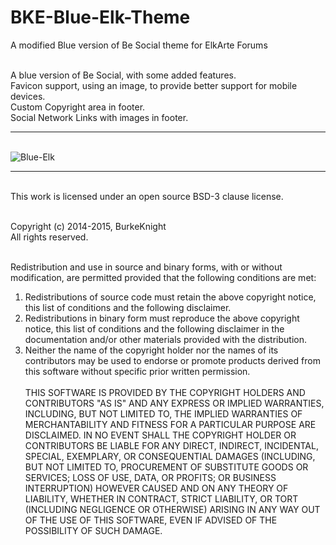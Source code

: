 # BKE-Blue-Elk-Theme
A modified Blue version of Be Social theme for ElkArte Forums<br /><br />


A blue version of Be Social, with some added features.<br />
Favicon support, using an image, to provide better support for mobile devices.<br />
Custom Copyright area in footer.<br />
Social Network Links with images in footer.
<br /><hr /><br />
<img src="http://i443.photobucket.com/albums/qq160/BurkeKnight/ElkArte/Blue-Elk.png" alt="Blue-Elk"/>
<br /><hr /><br />
This work is licensed under an open source BSD-3 clause license.<br /><br />

Copyright (c) 2014-2015, BurkeKnight<br />
All rights reserved.<br /><br />

Redistribution and use in source and binary forms, with or without modification, are permitted provided that the following conditions are met:<br />
1. Redistributions of source code must retain the above copyright notice, this list of conditions and the following disclaimer.<br />
2. Redistributions in binary form must reproduce the above copyright notice, this list of conditions and the following disclaimer in the documentation and/or other materials provided with the distribution.<br />
3. Neither the name of the copyright holder nor the names of its contributors may be used to endorse or promote products derived from this software without specific prior written permission.<br /><br />
THIS SOFTWARE IS PROVIDED BY THE COPYRIGHT HOLDERS AND CONTRIBUTORS "AS IS" AND ANY EXPRESS OR IMPLIED WARRANTIES, INCLUDING, BUT NOT LIMITED TO, THE IMPLIED WARRANTIES OF MERCHANTABILITY AND FITNESS FOR A PARTICULAR PURPOSE ARE DISCLAIMED. IN NO EVENT SHALL THE COPYRIGHT HOLDER OR CONTRIBUTORS BE LIABLE FOR ANY DIRECT, INDIRECT, INCIDENTAL, SPECIAL, EXEMPLARY, OR CONSEQUENTIAL DAMAGES (INCLUDING, BUT NOT LIMITED TO, PROCUREMENT OF SUBSTITUTE GOODS OR SERVICES; LOSS OF USE, DATA, OR PROFITS; OR BUSINESS INTERRUPTION) HOWEVER CAUSED AND ON ANY THEORY OF LIABILITY, WHETHER IN CONTRACT, STRICT LIABILITY, OR TORT (INCLUDING NEGLIGENCE OR OTHERWISE) ARISING IN ANY WAY OUT OF THE USE OF THIS SOFTWARE, EVEN IF ADVISED OF THE POSSIBILITY OF SUCH DAMAGE.
